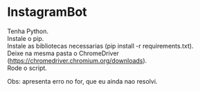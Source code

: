 # InstagramBot

Tenha Python.  
Instale o pip.    
Instale as bibliotecas necessarias (pip install -r requirements.txt).  
Deixe na mesma pasta o ChromeDriver (https://chromedriver.chromium.org/downloads).  
Rode o script.  
   
Obs: apresenta erro no for, que eu ainda nao resolvi.
